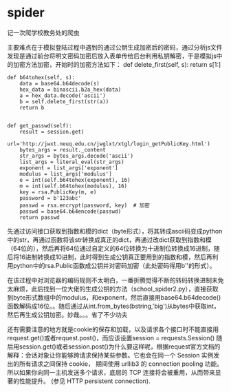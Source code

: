 # spider
记一次爬学校教务处的爬虫

主要难点在于模拟登陆过程中遇到的通过公钥生成加密后的密码，通过分析js文件发现是通过前台将明文密码加密后放入表单传给后台利用私钥解密，于是模拟js中的加密方法加密，开始时的加密方法如下：
    def delete_first(self, s):
        return s[1:]


    def b64tohex(self, s):
        data = base64.b64decode(s)
        hex_data = binascii.b2a_hex(data)
        a = hex_data.decode('ascii')
        b = self.delete_first(str(a))
        return b
        
        
    def get_passwd(self):
        result = session.get(
            url='http://jwxt.neuq.edu.cn/jwglxt/xtgl/login_getPublicKey.html')
        bytes_args = result._content
        str_args = bytes_args.decode('ascii')
        list_args = literal_eval(str_args)
        exponent = list_args['exponent']
        modulus = list_args['modulus']
        e = int(self.b64tohex(exponent), 16)
        m = int(self.b64tohex(modulus), 16)
        key = rsa.PublicKey(m, e)
        password = b'123abc'
        passwd = rsa.encrypt(password, key)  # 加密
        passwd = base64.b64encode(passwd)
        return passwd
        
        
  先通过访问接口获取到指数和模的dict（byte形式），将其转成ascii码变成python中的str，再通过函数将该str转换成真正的dict，再通过改dict获取到指数和模（64位的），然后再将64位通过自定义的64位转换为十进制位转换成16进制，随后将16进制转换成10进制，此时得到生成公钥真正要用到的指数和模，然后再利用python中的rsa.Public函数成公钥并对密码加密（此处密码得用b''的形式）。
  
  
  在该过程中对浏览器的编码规则不太明白，一番折腾觉得不断的转码转换进制未免太麻烦，此后找到一位大佬的生成公钥的方法（school_spider2.py），直接获取到byte形式数组中的modulus，和exponent，然后直接用base64.b64decode()函数解码成16位。。随后通过从int.from_bytes(bstring,'big')从bytes中获取int，然后再生成公钥加密。妙哉。。。省了不少功夫
  
  
  还有需要注意的地方就是cookie的保存和加载，以及请求各个接口时不能直接用request.get()或者request.post()，而应该设置session = requests.Session()
随后用session.get()或者session.post()为什么要这样呢，根据request官方文档的解释：会话对象让你能够跨请求保持某些参数。它也会在同一个 Session 实例发出的所有请求之间保持 cookie， 期间使用 urllib3 的 connection pooling 功能。所以如果你向同一主机发送多个请求，底层的 TCP 连接将会被重用，从而带来显著的性能提升。 (参见 HTTP persistent connection).
  
